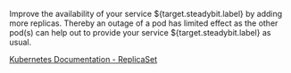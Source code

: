 Improve the availability of your service ${target.steadybit.label} by adding more replicas. Thereby an outage of a pod has limited effect as the other pod(s) can help out to provide your service ${target.steadybit.label} as usual.

[Kubernetes Documentation - ReplicaSet](https://kubernetes.io/docs/concepts/workloads/controllers/replicaset/)
